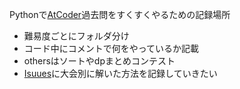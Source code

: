 Pythonで[AtCoder](https://atcoder.jp/)過去問をすくすくやるための記録場所
- 難易度ごとにフォルダ分け
- コード中にコメントで何をやっているか記載
- othersはソートやdpまとめコンテスト
- [Isuues](https://github.com/wasshoy/atcoder/issues)に大会別に解いた方法を記録していきたい
